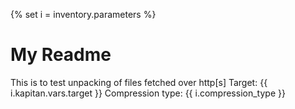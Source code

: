 {% set i = inventory.parameters %}
# My Readme
This is to test unpacking of files fetched over http[s]
Target: {{ i.kapitan.vars.target }}
Compression type: {{ i.compression_type }}